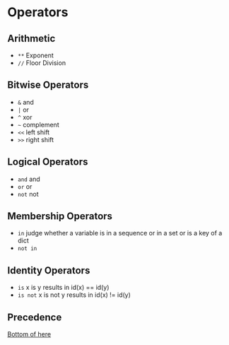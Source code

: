 # Operators
## Arithmetic
- `**` Exponent
- `//` Floor Division
## Bitwise Operators
- `&` and
- `|` or
- `^` xor
- `~` complement
- `<<` left shift
- `>>` right shift
## Logical Operators
- `and` and
- `or` or
- `not` not
## Membership Operators
- `in` judge whether a variable is in a sequence or in a set or is a key of a dict
- `not in`
## Identity Operators
- `is` x is y results in id(x) == id(y)
- `is not` x is not y results in id(x) != id(y)
## Precedence
[Bottom of here](https://www.tutorialspoint.com/python/python_basic_operators.htm)